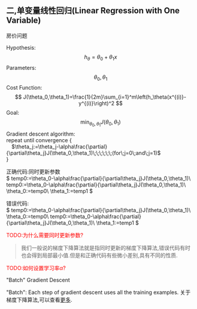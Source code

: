 ## 二,单变量线性回归(Linear Regression with One Variable)

房价问题

Hypothesis:
$$
    h_\theta=\theta_0+\theta_1x
$$
Parameters:
$$
    \theta_0,\theta_1
$$
Cost Function:
$$
    J(\theta_0,\theta_1)=\frac{1}{2m}\sum_{i=1}^m\left(h_\theta(x^{(i)}-y^{(i)}\right)^2
$$
Goal:
$$
    \min_{\theta_0,\theta_1}J(\theta_0,\theta_1)
$$
Gradient descent algorithm:  
repeat until convergence {  
&ensp;&ensp;$\theta_j:=\theta_j-\alpha\frac{\partial}{\partial\theta_j}J(\theta_0,\theta_1)\;\;\;\;\;\;(for\;j=0\;and\;j=1)$  
}

正确代码:同时更新参数  
$
    temp0:=\theta_0-\alpha\frac{\partial}{\partial\theta_j}J(\theta_0,\theta_1)\\
    temp0:=\theta_0-\alpha\frac{\partial}{\partial\theta_j}J(\theta_0,\theta_1)\\
    \theta_0:=temp0\\
    \theta_1:=temp1
$

错误代码:  
$
    temp0:=\theta_0-\alpha\frac{\partial}{\partial\theta_j}J(\theta_0,\theta_1)\\
    \theta_0:=temp0\\
    temp0:=\theta_0-\alpha\frac{\partial}{\partial\theta_j}J(\theta_0,\theta_1)\\
    \theta_1:=temp1
$

<font class="todo" color="red">TODO:为什么需要同时更新参数?</font>   
>我们一般说的梯度下降算法就是指同时更新的梯度下降算法,错误代码有时也会得到局部最小值.但是和正确代码有些微小差别,具有不同的性质.

<font class="todo" color="red">TODO:如何设置学习率$\alpha$?</font>

"Batch" Gradient Descent

"Batch": Each step of gradient descent uses all the training examples.
关于梯度下降算法,可以查看[更多](../3.机器学习自我总结/梯度下降算法.md).